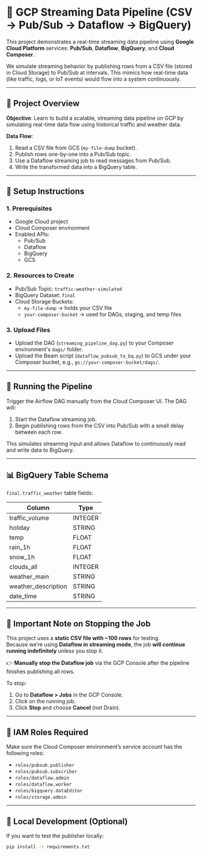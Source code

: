 # 🚦 GCP Streaming Data Pipeline (CSV → Pub/Sub → Dataflow → BigQuery)

This project demonstrates a real-time streaming data pipeline using **Google Cloud Platform** services: **Pub/Sub**, **Dataflow**, **BigQuery**, and **Cloud Composer**.

We simulate streaming behavior by publishing rows from a CSV file (stored in Cloud Storage) to Pub/Sub at intervals. This mimics how real-time data (like traffic, logs, or IoT events) would flow into a system continuously.

---

## 📌 Project Overview

**Objective**: Learn to build a scalable, streaming data pipeline on GCP by simulating real-time data flow using historical traffic and weather data.

**Data Flow**:
1. Read a CSV file from GCS (`my-file-dump` bucket).
2. Publish rows one-by-one into a Pub/Sub topic.
3. Use a Dataflow streaming job to read messages from Pub/Sub.
4. Write the transformed data into a BigQuery table.


---

## 🔧 Setup Instructions

### 1. Prerequisites
- Google Cloud project
- Cloud Composer environment
- Enabled APIs:
  - Pub/Sub
  - Dataflow
  - BigQuery
  - GCS

### 2. Resources to Create
- Pub/Sub Topic: `traffic-weather-simulated`
- BigQuery Dataset: `final`
- Cloud Storage Buckets:
  - `my-file-dump` → holds your CSV file
  - `your-composer-bucket` → used for DAGs, staging, and temp files

### 3. Upload Files
- Upload the DAG (`streaming_pipeline_dag.py`) to your Composer environment's `dags/` folder.
- Upload the Beam script (`dataflow_pubsub_to_bq.py`) to GCS under your Composer bucket, e.g., `gs://your-composer-bucket/dags/`.

---

## 🚀 Running the Pipeline

Trigger the Airflow DAG manually from the Cloud Composer UI. The DAG will:

1. Start the Dataflow streaming job.
2. Begin publishing rows from the CSV into Pub/Sub with a small delay between each row.

This simulates streaming input and allows Dataflow to continuously read and write data to BigQuery.

---

## 📊 BigQuery Table Schema

`final.traffic_weather` table fields:

| Column              | Type     |
|---------------------|----------|
| traffic_volume      | INTEGER  |
| holiday             | STRING   |
| temp                | FLOAT    |
| rain_1h             | FLOAT    |
| snow_1h             | FLOAT    |
| clouds_all          | INTEGER  |
| weather_main        | STRING   |
| weather_description | STRING   |
| date_time           | STRING   |

---

## 🛑 Important Note on Stopping the Job

This project uses a **static CSV file with ~100 rows** for testing.  
Because we’re using **Dataflow in streaming mode**, the job **will continue running indefinitely** unless you stop it.

👉 **Manually stop the Dataflow job** via the GCP Console after the pipeline finishes publishing all rows.

To stop:
1. Go to **Dataflow > Jobs** in the GCP Console.
2. Click on the running job.
3. Click **Stop** and choose **Cancel** (not Drain).

---

## 🔐 IAM Roles Required

Make sure the Cloud Composer environment’s service account has the following roles:

- `roles/pubsub.publisher`
- `roles/pubsub.subscriber`
- `roles/dataflow.admin`
- `roles/dataflow.worker`
- `roles/bigquery.dataEditor`
- `roles/storage.admin`

---

## 🧪 Local Development (Optional)

If you want to test the publisher locally:

```bash
pip install -r requirements.txt

